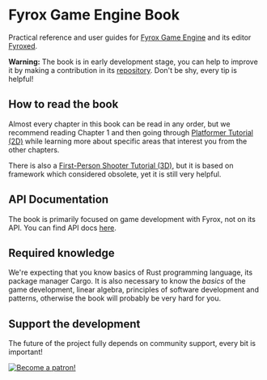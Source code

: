 # Fyrox Game Engine Book

Practical reference and user guides for [Fyrox Game Engine](https://github.com/FyroxEngine/Fyrox) and its 
editor [Fyroxed](https://github.com/FyroxEngine/Fyrox/tree/master/editor).

**Warning:** The book is in early development stage, you can help to improve it by making a contribution in its
[repository](https://github.com/fyrox-book/fyrox-book.github.io). Don't be shy, every tip is helpful!

## How to read the book

Almost every chapter in this book can be read in any order, but we recommend reading Chapter 1 and then going
through [Platformer Tutorial (2D)](fyrox/tutorials/platformer/part1.md) while learning more about specific areas that
interest you from the other chapters. 

There is also a [First-Person Shooter Tutorial (3D)](fyrox/tutorials/fps/intro.md), but it is based on framework which
considered obsolete, yet it is still very helpful. 

## API Documentation

The book is primarily focused on game development with Fyrox, not on its API. You can find API docs
[here](https://docs.rs/fyrox/latest/fyrox/).

## Required knowledge

We're expecting that you know basics of Rust programming language, its package manager Cargo. It is also necessary
to know the _basics_ of the game development, linear algebra, principles of software development and patterns, 
otherwise the book will probably be very hard for you. 

## Support the development

The future of the project fully depends on community support, every bit is important!

[![Become a patron!](https://c5.patreon.com/external/logo/become_a_patron_button.png)](https://www.patreon.com/mrdimas)

